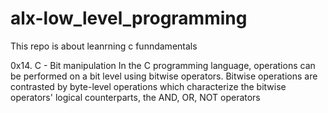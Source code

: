 # alx-low_level_programming

This repo is about leanrning c funndamentals

0x14. C - Bit manipulation
In the C programming language, operations can be performed on a bit level using bitwise operators. Bitwise operations are contrasted by byte-level operations which characterize the bitwise operators' logical counterparts, the AND, OR, NOT operators